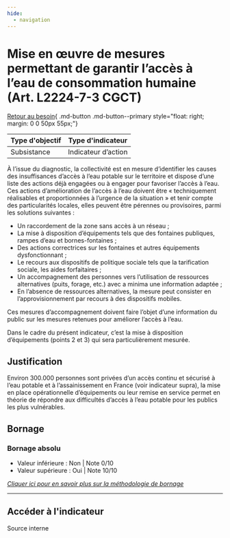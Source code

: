 ```yaml
---
hide:
  - navigation
---
```


# Mise en œuvre de mesures permettant de garantir l’accès à l’eau de consommation humaine (Art. L2224-7-3 CGCT) 

[Retour au besoin](https://konsilion.github.io/diag360/pages/besoins/bv1){ .md-button .md-button--primary style="float: right; margin: 0 0 50px 55px;"}

|Type d'objectif|Type d'indicateur|
|--|--|
|Subsistance|Indicateur d’action|

À  l’issue  du  diagnostic,  la  collectivité  est  en  mesure  d’identifier  les  causes  des insuffisances d’accès à l’eau potable sur le territoire et dispose d’une liste des actions déjà engagées ou à engager pour favoriser l’accès à l’eau.
Ces  actions  d’amélioration  de  l’accès  à l’eau doivent être « techniquement réalisables et proportionnées  à  l’urgence  de  la  situation  »  et  tenir  compte  des  particularités  locales, elles peuvent être pérennes ou provisoires, parmi les solutions suivantes : 

* Un raccordement de la zone sans accès à un réseau ; 
* La  mise  à  disposition  d’équipements  tels  que  des  fontaines  publiques,  rampes d’eau et bornes-fontaines ; 
* Des actions correctrices sur les fontaines et autres équipements dysfonctionnant ; 
* Le  recours  aux  dispositifs  de  politique  sociale  tels  que  la  tarification  sociale,  les aides forfaitaires ; 
* Un  accompagnement  des  personnes  vers  l’utilisation  de  ressources  alternatives (puits, forage, etc.) avec a minima une information adaptée ; 
* En  l’absence  de  ressources  alternatives,  la  mesure  peut  consister  en l’approvisionnement par recours à des dispositifs mobiles. 

Ces  mesures  d’accompagnement  doivent faire l’objet d’une information du public sur les mesures retenues pour améliorer l’accès à l’eau.

Dans le cadre du présent indicateur, c’est la mise à disposition d’équipements (points 2 et 3) qui sera particulièrement mesurée. 

## Justification

Environ 300.000 personnes sont privées d’un accès continu et sécurisé à l’eau potable et à l’assainissement  en  France  (voir  indicateur  supra),  la  mise  en  place  opérationnelle d’équipements  ou  leur  remise  en  service  permet  en  théorie  de  répondre aux difficultés d’accès à l’eau potable pour les publics les plus vulnérables. 

## Bornage

### Bornage absolu

* Valeur inférieure : Non | Note 0/10
* Valeur supérieure : Oui | Note 10/10
  
*[Cliquer ici pour en savoir plus sur la méthodologie de bornage](https://konsilion.github.io/diag360/pages/indicateurs/methode_bornage)*

---


## Accéder à l'indicateur

Source interne
